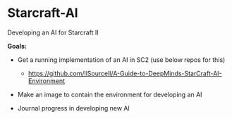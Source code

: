 # Starcraft-AI
Developing an AI for Starcraft II



**Goals:**

* Get a running implementation of an AI in SC2 (use below repos for this)
  * https://github.com/llSourcell/A-Guide-to-DeepMinds-StarCraft-AI-Environment

* Make an image to contain the environment for developing an AI
* Journal progress in developing new AI
